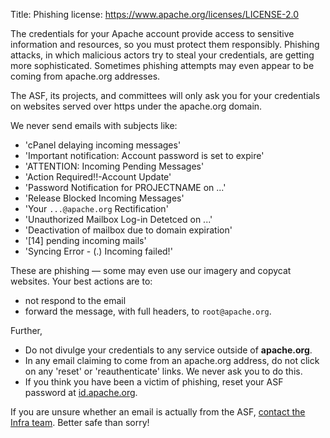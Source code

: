 Title: Phishing
license: https://www.apache.org/licenses/LICENSE-2.0

The credentials for your Apache account provide access to sensitive
information and resources, so you must protect them responsibly.
Phishing attacks, in which malicious actors try to steal your
credentials, are getting more sophisticated. Sometimes phishing
attempts may even appear to be coming from apache.org addresses.

The ASF, its projects, and committees will only ask you for your
credentials on websites served over https under the apache.org domain.

We never send emails with subjects like:

- 'cPanel delaying incoming messages'
- 'Important notification: Account password is set to expire'
- 'ATTENTION: Incoming Pending Messages'
- 'Action Required!!-Account Update'
- 'Password Notification for PROJECTNAME on ...'
- 'Release Blocked Incoming Messages'
- 'Your `...@apache.org` Rectification'
- 'Unauthorized Mailbox Log-in Detetced on ...'
- 'Deactivation of mailbox due to domain expiration'
- '[14] pending incoming mails'
- 'Syncing Error - (.) Incoming failed!'

These are phishing &mdash; some may even use our imagery and copycat websites.
Your best actions are to:

- not respond to the email
- forward the message, with full headers, to `root@apache.org`.

Further, 

-  Do not divulge your credentials to any service outside of **apache.org**.
-  In any email claiming to come from an apache.org address, do not click on any 'reset' or 'reauthenticate' links. We never ask you to do this.
-  If you think you have been a victim of phishing, reset your ASF password at <a href="http://id.apache.org/" target="_blank">id.apache.org</a>.

If you are unsure whether an email is actually from the ASF,
[contact the Infra team](contact.html). Better safe than sorry!
